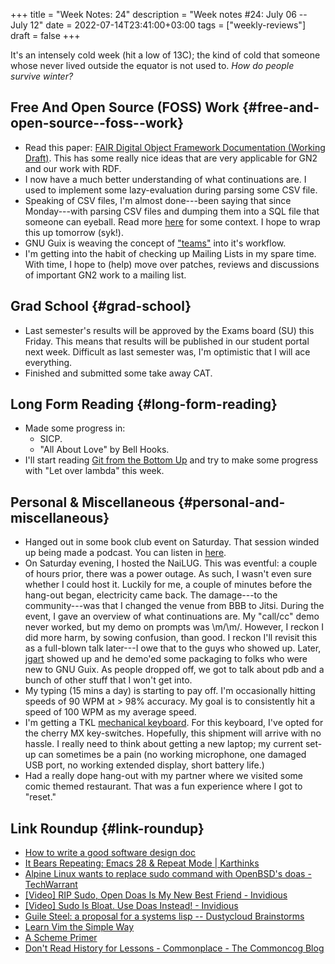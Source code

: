 +++
title = "Week Notes: 24"
description = "Week notes #24: July 06 -- July 12"
date = 2022-07-14T23:41:00+03:00
tags = ["weekly-reviews"]
draft = false
+++

It's an intensely cold week (hit a low of 13C); the kind of cold that someone whose never lived outside the equator is not used to.
_How do people survive winter?_


## Free And Open Source (FOSS) Work {#free-and-open-source--foss--work}

-   Read this paper: [FAIR Digital Object Framework Documentation (Working Draft)](https://fairdigitalobjectframework.org/).
    This has some really nice ideas that are very applicable for GN2 and our work with RDF.
-   I now have a much better understanding of what continuations are.
    I used to implement some lazy-evaluation during parsing some CSV file.
-   Speaking of CSV files, I'm almost done---been saying that since Monday---with parsing CSV files and dumping them into a SQL file that someone can eyeball.
    Read more [here](https://issues.genenetwork.org/topics/data-uploads/datasets.html) for some context.
    I hope to wrap this up tomorrow (syk!).
-   GNU Guix is weaving the concept of ["teams"](https://git.savannah.gnu.org/cgit/guix.git/tree/etc/teams.scm.in) into it's workflow.
-   I'm getting into the habit of checking up Mailing Lists in my spare time.
    With time, I hope to (help) move over patches, reviews and discussions of important GN2 work to a mailing list.


## Grad School {#grad-school}

-   Last semester's results will be approved by the Exams board (SU) this Friday.
    This means that results will be published in our student portal next week.
    Difficult as last semester was, I'm optimistic that I will ace everything.
-   Finished and submitted some take away CAT.


## Long Form Reading {#long-form-reading}

-   Made some progress in:
    -   SICP.
    -   "All About Love" by Bell Hooks.
-   I'll start reading [Git from the Bottom Up](https://jwiegley.github.io/git-from-the-bottom-up/) and try to make some progress with "Let over lambda" this week.


## Personal &amp; Miscellaneous {#personal-and-miscellaneous}

-   Hanged out in some book club event on Saturday.
    That session winded up being made a podcast.
    You can listen in [here](https://anchor.fm/creatorcocoa/episodes/34--What-Were-Reading-With-Bonface-Munyoki-Deep-Work--SCIP--How-To-Read-a-Book-e1l4o81).
-   On Saturday evening, I hosted the NaiLUG.
    This was eventful: a couple of hours prior, there was a power outage.
    As such, I wasn't even sure whether I could host it.
    Luckily for me, a couple of minutes before the hang-out began, electricity came back.
    The damage---to the community---was that I changed the venue from BBB to Jitsi.
    During the event, I gave an overview of what continuations are.
    My "call/cc" demo never worked, but my demo on prompts was \m/\m/.
    However, I reckon I did more harm, by sowing confusion, than good.
    I reckon I'll revisit this as a full-blown talk later---I owe that to the guys who showed up.
    Later, [jgart](https://git.sr.ht/~jgart/) showed up and he demo'ed some packaging to folks who were new to GNU Guix.
    As people dropped off, we got to talk about pdb and a bunch of other stuff that I won't get into.
-   My typing (15 mins a day) is starting to pay off.
    I'm occasionally hitting speeds of 90 WPM at &gt; 98% accuracy.
    My goal is to consistently hit a speed of 100 WPM as my average speed.
-   I'm getting a TKL [mechanical keyboard](https://www.amazon.com/Cooler-Master-MK-750-GKCM1-US-MasterKeys-Mechanical/dp/B07N4D7S6F/ref=sr_1_1?ie=UTF8&qid=1542762076&sr=8-1&keywords=masterkeys%2Bmk750&th=1).
    For this keyboard, I've opted for the cherry MX key-switches.
    Hopefully, this shipment will arrive with no hassle.
    I really need to think about getting a new laptop; my current set-up can sometimes be a pain (no working microphone, one damaged USB port, no working extended display, short battery life.)
-   Had a really dope hang-out with my partner where we visited some comic themed restaurant.
    That was a fun experience where I got to "reset."


## Link Roundup {#link-roundup}

-   [How to write a good software design doc](https://www.freecodecamp.org/news/how-to-write-a-good-software-design-document-66fcf019569c/)
-   [It Bears Repeating: Emacs 28 &amp; Repeat Mode | Karthinks](https://karthinks.com/software/it-bears-repeating/)
-   [Alpine Linux wants to replace sudo command with OpenBSD's doas - TechWarrant](https://www.techwarrant.com/alpine-linux-wants-to-replace-sudo-command-with-openbsds-doas/)
-   [[Video] RIP Sudo, Open Doas Is My New Best Friend - Invidious](https://invidious.projectsegfau.lt/watch?v=brXd12LstgA)
-   [[Video] Sudo Is Bloat. Use Doas Instead! - Invidious](https://invidious.nerdvpn.de/watch?v=A5buxcYXp7k)
-   [Guile Steel: a proposal for a systems lisp -- Dustycloud Brainstorms](https://dustycloud.org/blog/guile-steel-proposal/)
-   [Learn Vim the Simple Way](https://www.vimified.com/)
-   [A Scheme Primer](https://spritely.institute/static/papers/scheme-primer.html)
-   [Don't Read History for Lessons - Commonplace - The Commoncog Blog](https://commoncog.com/blog/dont-read-history-for-lessons/)
